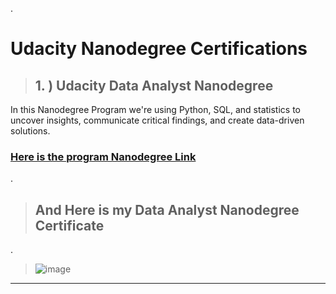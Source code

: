 
.


# Udacity Nanodegree Certifications




> ## 1. )  Udacity Data Analyst Nanodegree


In this Nanodegree Program we're using Python, SQL, and statistics to uncover insights, communicate critical findings, and create data-driven solutions.


### [Here is the program Nanodegree Link ](https://www.udacity.com/course/data-analyst-nanodegree--nd002)

.

> ## And Here is my Data Analyst Nanodegree Certificate

.


> ![image](https://user-images.githubusercontent.com/36210723/65650739-be688780-e014-11e9-85a0-450505dceffc.png)


--------------------------------------------------------------------
